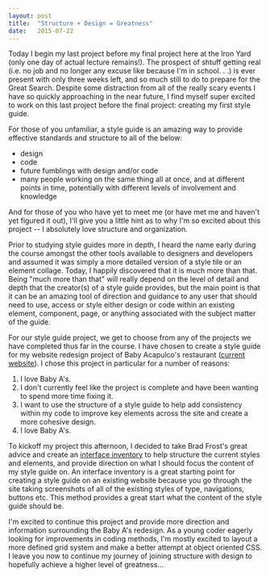 ```yaml
---
layout: post
title:  "Structure + Design = Greatness"
date:   2015-07-22
---
```


Today I begin my last project before my final project here at the Iron Yard (only one day of actual lecture remains!). The prospect of shtuff getting real (i.e. no job and no longer any excuse like because I'm in school. . .) is ever present with only three weeks left, and so much still to do to prepare for the Great Search. Despite some distraction from all of the really scary events I have so quickly approaching in the near future, I find myself super excited to work on this last project before the final project: creating my first style guide.

For those of you unfamiliar, a style guide is an amazing way to provide effective standards and structure to all of the below:

- design
- code
- future fumblings with design and/or code
- many people working on the same thing all at once, and at different points in time, potentially with different levels of involvement and knowledge

And for those of you who have yet to meet me (or have met me and haven't yet figured it out), I'll give you a little hint as to why I'm so excited about this project -- I absolutely love structure and organization. 

Prior to studying style guides more in depth, I heard the name early during the course amongst the other tools available to designers and developers and assumed it was simply a more detailed version of a style tile or an element collage. Today, I happily discovered that it is much more than that. Being "much  more than that" will really depend on the level of detail and depth that the creator(s) of a style guide provides, but the main point is that it can be an amazing tool of direction and guidance to any user that should need to use, access or style either design or code within an existing element, component, page, or anything associated with the subject matter of the guide.

For our style guide project, we get to choose from any of the projects we have completed thus far in the course. I have chosen to create a style guide for my website redesign project of Baby Acapulco's restaurant ([current website](http://babyacapulco.com/)). I chose this project in particular for a number of reasons:

1. I love Baby A's.
2. I don't currently feel like the project is complete and have been wanting to spend more time fixing it.
3. I want to use the structure of a style guide to help add consistency within my code to improve key elements across the site and create a more cohesive design.
4. I love Baby A's.
 
To kickoff my project this afternoon, I decided to take Brad Frost's great advice and create an [interface inventory](http://bradfrost.com/blog/post/interface-inventory/) to help structure the current styles and elements, and provide direction on what I should focus the content of my style guide on. An interface inventory is a great starting point for creating a style guide on an existing website because you go through the site taking screenshots of all of the existing styles of type, navigations, buttons etc. This method provides a great start what the content of the style guide should be.

I'm excited to continue this project and provide more direction and information surrounding the Baby A's redesign. As a young coder eagerly looking for improvements in coding methods, I'm mostly excited to layout a more defined grid system and make a better attempt at object oriented CSS. I leave you now to continue my journey of joining structure with design to hopefully achieve a higher level of greatness...
